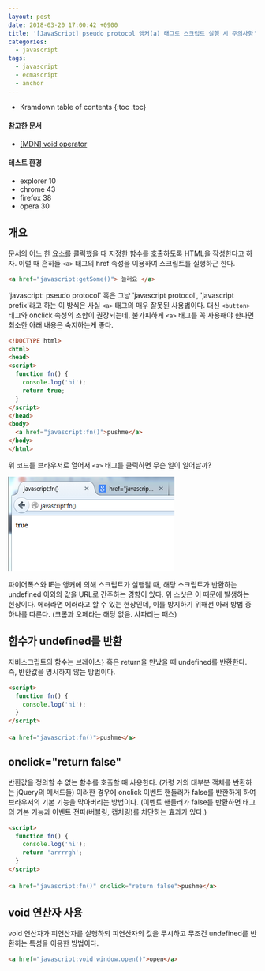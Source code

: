 ```yaml
---
layout: post
date: 2018-03-20 17:00:42 +0900
title: '[JavaScript] pseudo protocol 앵커(a) 태그로 스크립트 실행 시 주의사항'
categories:
  - javascript
tags:
  - javascript
  - ecmascript
  - anchor
---
```


* Kramdown table of contents
{:toc .toc}

#### 참고한 문서

- [\[MDN\] void operator](https://developer.mozilla.org/en-US/docs/Web/JavaScript/Reference/Operators/void)

#### 테스트 환경

- explorer 10
- chrome 43
- firefox 38
- opera 30


## 개요

문서의 어느 한 요소를 클릭했을 때 지정한 함수를 호출하도록 HTML을 작성한다고 하자. 이럴 때 흔히들 `<a>` 태그의 href 속성을 이용하여 스크립트를 실행하곤 한다.

```html
<a href="javascript:getSome()"> 눌러요 </a>
```

'javascript: pseudo protocol' 혹은 그냥 'javascript protocol', 'javascript prefix'라고 하는 이 방식은 사실 `<a>` 태그의 매우 잘못된 사용법이다. 대신 `<button>` 태그와 onclick 속성의 조합이 권장되는데, 불가피하게 `<a>` 태그를 꼭 사용해야 한다면 최소한 아래 내용은 숙지하는게 좋다.

```html
<!DOCTYPE html>
<html>
<head>
<script>
  function fn() {
    console.log('hi');
    return true;
  }
</script>
</head>
<body>
  <a href="javascript:fn()">pushme</a>
</body>
</html>
```

위 코드를 브라우저로 열어서 `<a>` 태그를 클릭하면 무슨 일이 일어날까?

![첨부이미지1](/images/javascript-pseudo-protocol-1.png)

파이어폭스와 IE는 앵커에 의해 스크립트가 실행될 때, 해당 스크립트가 반환하는 undefined 이외의 값을 URL로 간주하는 경향이 있다. 위 스샷은 이 때문에 발생하는 현상이다. 에러라면 에러라고 할 수 있는 현상인데, 이를 방지하기 위해선 아래 방법 중 하나를 따른다. (크롬과 오페라는 해당 없음. 사파리는 패스)


## 함수가 undefined를 반환

자바스크립트의 함수는 브레이스`}`  혹은 return을 만났을 때 undefined를 반환한다. 즉, 반환값을 명시하지 않는 방법이다.

```html
<script>
  function fn() {
    console.log('hi');
  }
</script>

<a href="javascript:fn()">pushme</a>
```


## onclick="return false"

반환값을 정의할 수 없는 함수를 호출할 때 사용한다. (가령 거의 대부분 객체를 반환하는 jQuery의 메서드들) 이러한 경우에 onclick 이벤트 핸들러가 false를 반환하게 하여 브라우저의 기본 기능을 막아버리는 방법이다. (이벤트 핸들러가 false를 반환하면 태그의 기본 기능과 이벤트 전파(버블링, 캡처링)를 차단하는 효과가 있다.)

```html
<script>
  function fn() {
    console.log('hi');
    return 'arrrrgh';
  }
</script>

<a href="javascript:fn()" onclick="return false">pushme</a>
```


## void 연산자 사용

void 연산자가 피연산자를 실행하되 피연산자의 값을 무시하고 무조건 undefined를 반환하는 특성을 이용한 방법이다.

```html
<a href="javascript:void window.open()">open</a>
```
